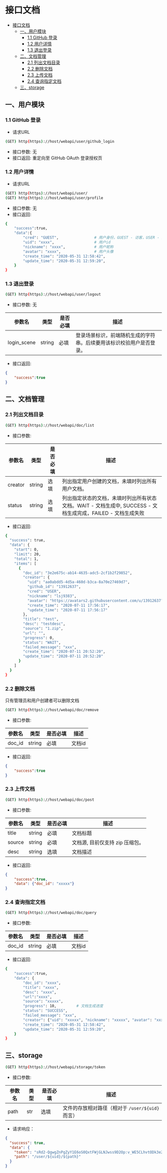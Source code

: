 # 接口文档
<!-- TOC -->

- [接口文档](#接口文档)
    - [一、用户模块](#一用户模块)
        - [1.1 GitHub 登录](#11-github-登录)
        - [1.2 用户详情](#12-用户详情)
        - [1.3 退出登录](#13-退出登录)
    - [二、文档管理](#二文档管理)
        - [2.1 列出文档目录](#21-列出文档目录)
        - [2.2 删除文档](#22-删除文档)
        - [2.3 上传文档](#23-上传文档)
        - [2.4 查询指定文档](#24-查询指定文档)
    - [三、storage](#三storage)

<!-- /TOC -->

## 一、用户模块

### 1.1 GitHub 登录

* 请求URL
```sh
(GET) http(https)://host/webapi/user/github_login
```
* 接口参数: 无
* 接口返回: 重定向至 GitHub OAuth 登录授权页

### 1.2 用户详情

* 请求URL
```sh
(GET) http(https)://host/webapi/user/
(GET) http(https)://host/webapi/user/profile
```
* 接口参数: 无
* 接口返回: 
```sh
{
    "success":true,
    "data":{
        "cred": "GUEST",                # 用户身份，GUEST - 访客，USER - 用户，ADMIN - 管理员
        "uid": "xxxx",                  # 用户id
        "nickname": "xxxx",             # 用户昵称
        "avatar": "xxxx",               # 用户头像
        "create_time": "2020-05-31 12:58:42",
        "update_time": "2020-05-31 12:59:20",
    }
}
```

### 1.3 退出登录
```sh
(GET) http(https)://host/webapi/user/logout
```
* 接口参数: 无

参数名|类型|是否必填|描述
-|-|-|-
login_scene|string|必填|登录场景标识，前端随机生成的字符串。后续要用该标识校验用户是否登录。

* 接口返回: 
```json
{
    "success":true
}
```

## 二、文档管理

### 2.1 列出文档目录

```sh
(GET) http(https)://host/webapi/doc/list
```
* 接口参数: 

参数名|类型|是否必填|描述
-|-|-|-
creator|string|选填|列出指定用户创建的文档，未填时列出所有用户文档。
status|string|选填|列出指定状态的文档，未填时列出所有状态文档。WAIT - 文档生成中, SUCCESS - 文档生成完成，FAILED - 文档生成失败


* 接口返回: 
```sh
{
  "success": true,
  "data": {
    "start": 0,
    "limit": 20,
    "total": 1,
    "items": [
      {
        "doc_id": "3e2e675c-ab14-4635-adc5-2cf1b2f29852",
        "creator": {
          "uid": "aa0abdd5-4d5a-460d-b3ca-8a70e27469d7",
          "github_id": "13912637",
          "cred": "USER",
          "nickname": "lsj9383",
          "avatar": "https://avatars2.githubusercontent.com/u/13912637?v=4",
          "create_time": "2020-07-11 17:56:17",
          "update_time": "2020-07-11 17:56:17"
        },
        "title": "test",
        "desc": "testdesc",
        "source": "1.zip",
        "url": "",
        "progress": 0,
        "status": "WAIT",
        "failed_message": "xxx",
        "create_time": "2020-07-11 20:52:20",
        "update_time": "2020-07-11 20:52:20"
      }
    ]
  }
}
```

### 2.2 删除文档
只有管理员和用户创建者可以删除文档
```sh
(GET) http(https)://host/webapi/doc/remove
```
* 接口参数: 

参数名|类型|是否必填|描述
-|-|-|-
doc_id|string|必填|文档id


* 接口返回: 
```json
{
    "success":true
}
```

### 2.3 上传文档

```sh
(GET) http(https)://host/webapi/doc/post
```
* 接口参数: 

参数名|类型|是否必填|描述
-|-|-|-
title|string|必填|文档标题
source|string|必填|文档源, 目前仅支持 zip 压缩包。
desc|string|选填|文档描述


* 接口返回: 
```json
{
    "success":true,
    "data": {"doc_id": "xxxxx"}
}
```

### 2.4 查询指定文档
```sh
(GET) http(https)://host/webapi/doc/query
```
* 接口参数: 

参数名|类型|是否必填|描述
-|-|-|-
doc_id|string|必填|文档id

* 接口返回: 
```sh
{
    "success":true,
    "data": {
        "doc_id": "xxxx",
        "title": "xxxx",
        "desc": "xxxx",
        "url":"xxxx",
        "source": "xxxxx",
        "progress": 10,         # 文档生成进度
        "status": "SUCCESS",
        "failed_message": "xxx",
        "creator": {"uid": "xxxxx", "nickname": "xxxxx", "avatar": "xxxxx"},
        "create_time": "2020-05-31 12:58:42",
        "update_time": "2020-05-31 12:59:20",
    }
}
```

## 三、storage
```sh
(GET) http(https)://host/webapi/storage/token
```

* 接口参数:

参数名|类型|是否必填|描述
-|-|-|-
path|str|选填|文件的存放相对路径（相对于 `/user/${uid}` 而言）

* 请求响应：

```json
{
  "success": true,
  "data": {
    "token": "sRd2-QgwgZnPgZyY1E6oS0QxtFWjGLNJwss9D2Op:v_WE5CLhvtODk3e2TkPK1wnmkrg=:eyJzY29wZSI6InRyYWRlLXdvcmtmbG93Oi91aWRfMC8iLCJkZWFkbGluZSI6MTU5MDgzMjA3M30=",
    "path": "/user/${uid}/${path}"
  }
}
```
